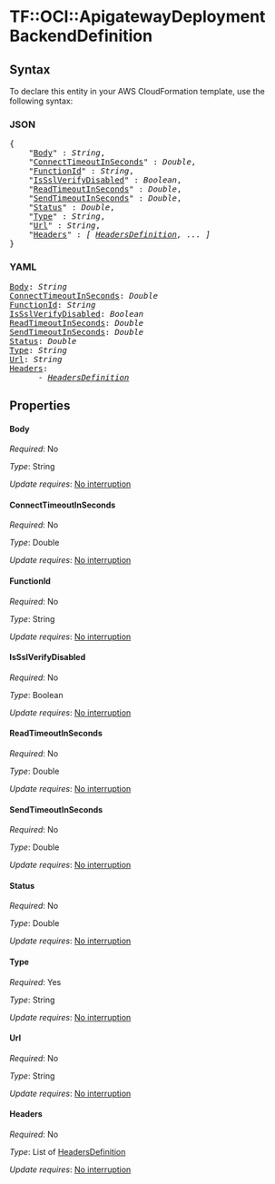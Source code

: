 # TF::OCI::ApigatewayDeployment BackendDefinition

## Syntax

To declare this entity in your AWS CloudFormation template, use the following syntax:

### JSON

<pre>
{
    "<a href="#body" title="Body">Body</a>" : <i>String</i>,
    "<a href="#connecttimeoutinseconds" title="ConnectTimeoutInSeconds">ConnectTimeoutInSeconds</a>" : <i>Double</i>,
    "<a href="#functionid" title="FunctionId">FunctionId</a>" : <i>String</i>,
    "<a href="#issslverifydisabled" title="IsSslVerifyDisabled">IsSslVerifyDisabled</a>" : <i>Boolean</i>,
    "<a href="#readtimeoutinseconds" title="ReadTimeoutInSeconds">ReadTimeoutInSeconds</a>" : <i>Double</i>,
    "<a href="#sendtimeoutinseconds" title="SendTimeoutInSeconds">SendTimeoutInSeconds</a>" : <i>Double</i>,
    "<a href="#status" title="Status">Status</a>" : <i>Double</i>,
    "<a href="#type" title="Type">Type</a>" : <i>String</i>,
    "<a href="#url" title="Url">Url</a>" : <i>String</i>,
    "<a href="#headers" title="Headers">Headers</a>" : <i>[ <a href="headersdefinition.md">HeadersDefinition</a>, ... ]</i>
}
</pre>

### YAML

<pre>
<a href="#body" title="Body">Body</a>: <i>String</i>
<a href="#connecttimeoutinseconds" title="ConnectTimeoutInSeconds">ConnectTimeoutInSeconds</a>: <i>Double</i>
<a href="#functionid" title="FunctionId">FunctionId</a>: <i>String</i>
<a href="#issslverifydisabled" title="IsSslVerifyDisabled">IsSslVerifyDisabled</a>: <i>Boolean</i>
<a href="#readtimeoutinseconds" title="ReadTimeoutInSeconds">ReadTimeoutInSeconds</a>: <i>Double</i>
<a href="#sendtimeoutinseconds" title="SendTimeoutInSeconds">SendTimeoutInSeconds</a>: <i>Double</i>
<a href="#status" title="Status">Status</a>: <i>Double</i>
<a href="#type" title="Type">Type</a>: <i>String</i>
<a href="#url" title="Url">Url</a>: <i>String</i>
<a href="#headers" title="Headers">Headers</a>: <i>
      - <a href="headersdefinition.md">HeadersDefinition</a></i>
</pre>

## Properties

#### Body

_Required_: No

_Type_: String

_Update requires_: [No interruption](https://docs.aws.amazon.com/AWSCloudFormation/latest/UserGuide/using-cfn-updating-stacks-update-behaviors.html#update-no-interrupt)

#### ConnectTimeoutInSeconds

_Required_: No

_Type_: Double

_Update requires_: [No interruption](https://docs.aws.amazon.com/AWSCloudFormation/latest/UserGuide/using-cfn-updating-stacks-update-behaviors.html#update-no-interrupt)

#### FunctionId

_Required_: No

_Type_: String

_Update requires_: [No interruption](https://docs.aws.amazon.com/AWSCloudFormation/latest/UserGuide/using-cfn-updating-stacks-update-behaviors.html#update-no-interrupt)

#### IsSslVerifyDisabled

_Required_: No

_Type_: Boolean

_Update requires_: [No interruption](https://docs.aws.amazon.com/AWSCloudFormation/latest/UserGuide/using-cfn-updating-stacks-update-behaviors.html#update-no-interrupt)

#### ReadTimeoutInSeconds

_Required_: No

_Type_: Double

_Update requires_: [No interruption](https://docs.aws.amazon.com/AWSCloudFormation/latest/UserGuide/using-cfn-updating-stacks-update-behaviors.html#update-no-interrupt)

#### SendTimeoutInSeconds

_Required_: No

_Type_: Double

_Update requires_: [No interruption](https://docs.aws.amazon.com/AWSCloudFormation/latest/UserGuide/using-cfn-updating-stacks-update-behaviors.html#update-no-interrupt)

#### Status

_Required_: No

_Type_: Double

_Update requires_: [No interruption](https://docs.aws.amazon.com/AWSCloudFormation/latest/UserGuide/using-cfn-updating-stacks-update-behaviors.html#update-no-interrupt)

#### Type

_Required_: Yes

_Type_: String

_Update requires_: [No interruption](https://docs.aws.amazon.com/AWSCloudFormation/latest/UserGuide/using-cfn-updating-stacks-update-behaviors.html#update-no-interrupt)

#### Url

_Required_: No

_Type_: String

_Update requires_: [No interruption](https://docs.aws.amazon.com/AWSCloudFormation/latest/UserGuide/using-cfn-updating-stacks-update-behaviors.html#update-no-interrupt)

#### Headers

_Required_: No

_Type_: List of <a href="headersdefinition.md">HeadersDefinition</a>

_Update requires_: [No interruption](https://docs.aws.amazon.com/AWSCloudFormation/latest/UserGuide/using-cfn-updating-stacks-update-behaviors.html#update-no-interrupt)

